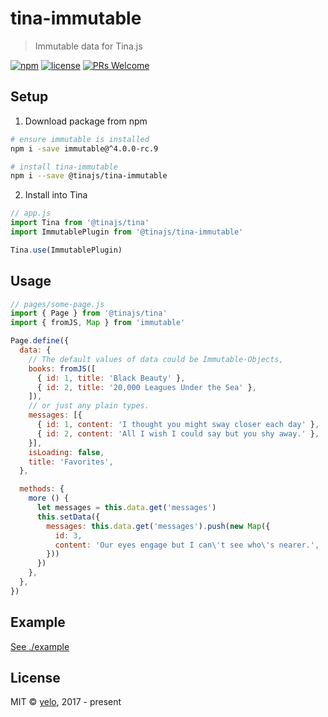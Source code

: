 # tina-immutable
> Immutable data for Tina.js

[![npm](https://img.shields.io/npm/v/@tinajs/tina-immutable.svg?style=flat-square)](https://www.npmjs.com/package/@tinajs/tina-immutable)
[![license](https://img.shields.io/github/license/tinajs/tina-immutable.svg?style=flat-square)](./LICENSE)
[![PRs Welcome](https://img.shields.io/badge/PRs-welcome-brightgreen.svg?style=flat-square)](http://makeapullrequest.com)

## Setup
1. Download package from npm
```bash
# ensure immutable is installed
npm i -save immutable@^4.0.0-rc.9

# install tina-immutable
npm i --save @tinajs/tina-immutable
```

2. Install into Tina
```javascript
// app.js
import Tina from '@tinajs/tina'
import ImmutablePlugin from '@tinajs/tina-immutable'

Tina.use(ImmutablePlugin)
```

## Usage
```javascript
// pages/some-page.js
import { Page } from '@tinajs/tina'
import { fromJS, Map } from 'immutable'

Page.define({
  data: {
    // The default values of data could be Immutable-Objects,
    books: fromJS([
      { id: 1, title: 'Black Beauty' },
      { id: 2, title: '20,000 Leagues Under the Sea' },
    ]),
    // or just any plain types.
    messages: [{
      { id: 1, content: 'I thought you might sway closer each day' },
      { id: 2, content: 'All I wish I could say but you shy away.' },
    }],
    isLoading: false,
    title: 'Favorites',
  },

  methods: {
    more () {
      let messages = this.data.get('messages')
      this.setData({
        messages: this.data.get('messages').push(new Map({
          id: 3,
          content: 'Our eyes engage but I can\'t see who\'s nearer.',
        }))
      })
    },
  },
})
```

## Example
[See ./example](example/README.md)

## License
MIT &copy; [yelo](https://github.com/tinajs), 2017 - present
